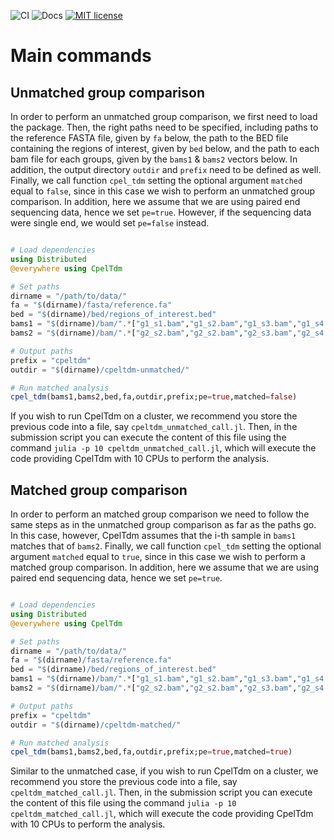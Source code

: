 ![CI](https://github.com/jordiabante/CpelTdm.jl/workflows/CI/badge.svg)
![Docs](https://github.com/jordiabante/CpelTdm.jl/workflows/Docs/badge.svg)
[![MIT license](https://img.shields.io/badge/license-MIT-green.svg)](https://github.com/jordiabante/CpelTdm.jl/blob/master/LICENSE.md)

# Main commands

## Unmatched group comparison

In order to perform an unmatched group comparison, we first need
to load the package. Then, the right paths need to be specified,
including paths to the reference FASTA file, given by `fa` below,
the path to the BED file containing the regions of interest, given
by `bed` below, and the path to each bam file for each groups, given
by the `bams1` & `bams2` vectors below. In addition, the output 
directory `outdir` and `prefix` need to be defined as well.
Finally, we call function `cpel_tdm` setting the optional argument
`matched` equal to `false`, since in this case we wish to perform
an unmatched group comparison. In addition, here we assume that
we are using paired end sequencing data, hence we set `pe=true`.
However, if the sequencing data were single end, we would set
`pe=false` instead.

```julia

# Load dependencies
using Distributed
@everywhere using CpelTdm

# Set paths
dirname = "/path/to/data/"
fa = "$(dirname)/fasta/reference.fa"
bed = "$(dirname)/bed/regions_of_interest.bed"
bams1 = "$(dirname)/bam/".*["g1_s1.bam","g1_s2.bam","g1_s3.bam","g1_s4.bam"]
bams2 = "$(dirname)/bam/".*["g2_s2.bam","g2_s2.bam","g2_s3.bam","g2_s4.bam","g2_s5.bam"]

# Output paths
prefix = "cpeltdm"
outdir = "$(dirname)/cpeltdm-unmatched/"

# Run matched analysis
cpel_tdm(bams1,bams2,bed,fa,outdir,prefix;pe=true,matched=false)

```

If you wish to run CpelTdm on a cluster, we recommend you store
the previous code into a file, say `cpeltdm_unmatched_call.jl`. 
Then, in the submission script you can execute the content of 
this file using the command `julia -p 10 cpeltdm_unmatched_call.jl`, 
which will execute the code providing CpelTdm with 10 CPUs to 
perform the analysis.

## Matched group comparison

In order to perform an matched group comparison we need to follow
the same steps as in the unmatched group comparison as far as 
the paths go. In this case, however, CpelTdm assumes that the
i-th sample in `bams1` matches that of `bams2`. Finally, we call 
function `cpel_tdm` setting the optional argument `matched` equal 
to `true`, since in this case we wish to perform a matched group 
comparison. In addition, here we assume that we are using paired 
end sequencing data, hence we set `pe=true`. 

```julia

# Load dependencies
using Distributed
@everywhere using CpelTdm

# Set paths
dirname = "/path/to/data/"
fa = "$(dirname)/fasta/reference.fa"
bed = "$(dirname)/bed/regions_of_interest.bed"
bams1 = "$(dirname)/bam/".*["g1_s1.bam","g1_s2.bam","g1_s3.bam","g1_s4.bam","g1_s5.bam"]
bams2 = "$(dirname)/bam/".*["g2_s2.bam","g2_s2.bam","g2_s3.bam","g2_s4.bam","g2_s5.bam"]

# Output paths
prefix = "cpeltdm"
outdir = "$(dirname)/cpeltdm-matched/"

# Run matched analysis
cpel_tdm(bams1,bams2,bed,fa,outdir,prefix;pe=true,matched=true)

```

Similar to the unmatched case, if you wish to run CpelTdm on a 
cluster, we recommend you store the previous code into a file, 
say `cpeltdm_matched_call.jl`. Then, in the submission script you 
can execute the content of this file using the command 
`julia -p 10 cpeltdm_matched_call.jl`, which will execute the 
code providing CpelTdm with 10 CPUs to perform the analysis.
